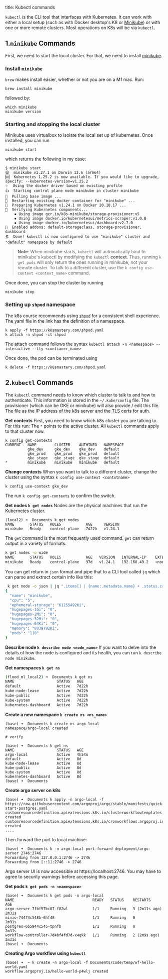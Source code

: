 title: Kubectl commands

`kubectl` is the CLI tool that interfaces with Kubernetes. It can work with either a local setup (such as with Docker desktop's K8 or [Minikube](https://minikube.sigs.k8s.io/docs/)) or with one or more remote clusters. Most operations on K8s will be via `kubectl`.

## 1.`minikube` Commands
First, we need to start the local cluster. For that, we need to install [minikube](https://minikube.sigs.k8s.io/docs/).

### Install `minikube`
`brew` makes install easier, whether or not you are on a M1 mac. Run:

```
brew install minikube
```
followed by:
```
which minikube
minikube version
```

### Starting and stopping the local cluster
Minikube uses virtualbox to isolate the local set up of kubernetes. Once installed, you can run 
```
minikube start
```
which returns the following in my case:
```
$ minikube start
😄  minikube v1.27.1 on Darwin 12.6 (arm64)
🆕  Kubernetes 1.25.2 is now available. If you would like to upgrade, specify: --kubernetes-version=v1.25.2
✨  Using the docker driver based on existing profile
👍  Starting control plane node minikube in cluster minikube
🚜  Pulling base image ...
🔄  Restarting existing docker container for "minikube" ...
🐳  Preparing Kubernetes v1.24.1 on Docker 20.10.17 ...
🔎  Verifying Kubernetes components...
    ▪ Using image gcr.io/k8s-minikube/storage-provisioner:v5
    ▪ Using image docker.io/kubernetesui/metrics-scraper:v1.0.8
    ▪ Using image docker.io/kubernetesui/dashboard:v2.7.0
🌟  Enabled addons: default-storageclass, storage-provisioner, dashboard
🏄  Done! kubectl is now configured to use "minikube" cluster and "default" namespace by default
```

> **Note**: When minikube starts, `kubectl` will automatically bind to minikube's kubectl by modifying the `kubectl` **context**. Thus, running `k get pods` will only return the ones running in minikube, not your remote cluster. To talk to a different cluster, use the `k config use-context <context_name>` command.

Once done, you can stop the cluster by running

```
minikube stop
```

### Setting up `shpod` namespace
The k8s course recommends using [`shpod`](https://slides.kubernetesmastery.com/#142) for a consistent shell experience. The yaml file in the link has the definition of a namespace.

```
k apply -f https://k8smastery.com/shpod.yaml
k attach -n shpod -it shpod
```
The attach command follows the syntax `kubectl attach -n <namespace> --interactive --tty <contianer_name>`

Once done, the pod can be terminated using
```
k delete -f https://k8smastery.com/shpod.yaml
```

## 2.`kubectl` Commands
The `kubectl` command needs to know which cluster to talk to and how to authenticate. This information is stored in the `~/.kube/config` file. The provisioner (which can be GKE or minikube) will also provide / edit this file. The file as the IP address of the k8s server and the TLS certs for auth.

**Get contexts**
First, you need to know which k8s cluster you are talking to. For this run: The `*` points to the active cluster. All `kubectl` commands apply to that cluster now.

```
k config get-contexts
CURRENT   NAME        CLUSTER    AUTHINFO   NAMESPACE
          gke_dev     gke_dev    gke_dev    default
          gke_prod    gke_prod   gke_prod   default
          gke_stage   gke_stage  gke_stage  default
*         minikube    minikube   minikube   default
```

**Change contexts**
When you want to talk to a different cluster, change the cluster using the syntax `k config use-context <contxtname>`

```bash
k config use-context gke_dev
```
The run `k config get-contexts` to confirm the switch.

**Get nodes `k get nodes`**
Nodes are the physical machines that run the Kubernetes cluster. 

```
(local2) ➜  Documents k get nodes
NAME       STATUS   ROLES           AGE     VERSION
minikube   Ready    control-plane   7d22h   v1.24.1
```

The `get` command is the most frequently used command. `get` can return output in a variety of formats:

```bash
k get nodes -o wide
NAME       STATUS   ROLES           AGE   VERSION   INTERNAL-IP    EXTERNAL-IP   OS-IMAGE             KERNEL-VERSION      CONTAINER-RUNTIME
minikube   Ready    control-plane   97d   v1.24.1   192.168.49.2   <none>        Ubuntu 20.04.4 LTS   5.10.104-linuxkit   docker://20.10.17
```

You can get return in `json` format and pipe that to a CLI tool called `jq` which can parse and extract certain info like this:
```bash
 k get node -o json | jq ".items[] | {name:.metadata.name} + .status.capacity"
{
  "name": "minikube",
  "cpu": "5",
  "ephemeral-storage": "61255492Ki",
  "hugepages-1Gi": "0",
  "hugepages-2Mi": "0",
  "hugepages-32Mi": "0",
  "hugepages-64Ki": "0",
  "memory": "8039792Ki",
  "pods": "110"
}
```

**Describe node `k describe node <node_name>`**
If you want to delve into the details of how the node is configured and its health, you can run
`k describe node minikube`.


**Get namespaces `k get ns`**

```bash
(flood_ml_local2) ➜  Documents k get ns
NAME                   STATUS   AGE
default                Active   7d22h
kube-node-lease        Active   7d22h
kube-public            Active   7d22h
kube-system            Active   7d22h
kubernetes-dashboard   Active   7d22h
```

**Create a new namespace `k create ns <ns_name>`**

```
(base) ➜  Documents k create ns argo-local
namespace/argo-local created

# verify

(base) ➜  Documents k get ns             
NAME                   STATUS   AGE
argo-local             Active   4h54m
default                Active   8d
kube-node-lease        Active   8d
kube-public            Active   8d
kube-system            Active   8d
kubernetes-dashboard   Active   8d
(base) ➜  Documents 
```

**Create argo server on k8s**

```
(base) ➜  Documents k apply -n argo-local -f https://raw.githubusercontent.com/argoproj/argo/stable/manifests/quick-start-postgres.yaml
customresourcedefinition.apiextensions.k8s.io/clusterworkflowtemplates.argoproj.io created
customresourcedefinition.apiextensions.k8s.io/cronworkflows.argoproj.io created
....
```
Then forward the port to local machine:

```
(base) ➜  Documents k -n argo-local port-forward deployment/argo-server 2746:2746
Forwarding from 127.0.0.1:2746 -> 2746
Forwarding from [::1]:2746 -> 2746

```
Argo server UI is now accessible at https://localhost:2746. You may have to agree to security warnings before accessing this page.

**Get pods `k get pods -n <namespace>`**

```
(base) ➜  Documents k get pods -n argo-local
NAME                                   READY   STATUS    RESTARTS        AGE
argo-server-7fbf57bc87-f82wl           1/1     Running   3 (2m11s ago)   2m31s
minio-74474c548b-6hf48                 1/1     Running   0               2m31s
postgres-6b5944c545-tpnfb              1/1     Running   0               2m31s
workflow-controller-7d4bf4fd7d-x4qkk   1/1     Running   2 (2m9s ago)    2m31s
(base) ➜  Documents 

```

**Creating Argo workflow using `kubectl`**

```
(base) ➜  ~ k create -n argo-local -f Documents/code/temp/wf-hello-world.yaml 
workflow.argoproj.io/hello-world-p4wlj created
```
